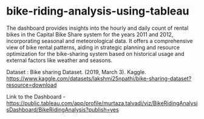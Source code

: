 # bike-riding-analysis-using-tableau

The dashboard provides insights into the hourly and daily count of rental bikes in the Capital Bike Share system for the years 2011 and 2012, incorporating seasonal and meteorological data. It offers a comprehensive view of bike rental patterns, aiding in strategic planning and resource optimization for the bike-sharing system based on historical usage and external factors like weather and seasons.

Dataset : Bike sharing Dataset. (2019, March 3). Kaggle. https://www.kaggle.com/datasets/lakshmi25npathi/bike-sharing-dataset?resource=download

Link to the Dashboard - https://public.tableau.com/app/profile/murtaza.talvadi/viz/BikeRidingAnalysisDashboard/BikeRidingAnalysis?publish=yes


